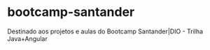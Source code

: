 # bootcamp-santander
Destinado aos projetos e aulas do Bootcamp Santander|DIO - Trilha Java+Angular
